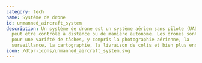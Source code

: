 ```yaml
---
category: tech
name: Système de drone
id: unmanned_aircraft_system
description: Un système de drone est un système aérien sans pilote (UAS) qui
  peut être contrôlé à distance ou de manière autonome. Les drones sont utilisés
  pour une variété de tâches, y compris la photographie aérienne, la
  surveillance, la cartographie, la livraison de colis et bien plus encore.
icon: /dtpr-icons/unmanned_aircraft_system.svg
---
```

